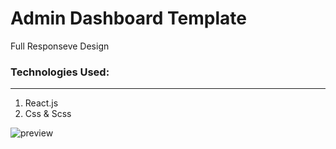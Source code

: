 # Admin Dashboard Template

Full Responseve Design 

### Technologies Used:

---

1. React.js
2. Css & Scss
 

![preview](https://i.imgur.com/Fm7acpm.jpeg)

   
